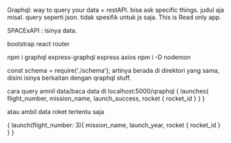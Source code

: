 Graphql: way to query your data = restAPI. bisa ask specific things. judul aja misal. query seperti json. tidak spesifik untuk js saja.
This is Read only app.

SPACExAPI : isinya data.

bootstrap
react router

npm i graphql express-graphql express axios
npm i -D nodemon

const schema = require('./schema'); artinya berada di direktori yang sama, disini isinya berkaitan dengan qraphql stuff.

cara query amnil data/baca data di localhost:5000/qraphql
{
  launches{
    flight_number,
    mission_name,
    launch_success,
    rocket {
      rocket_id
    }
  }
}

atau ambil data roket tertentu saja

{
  launch(flight_number: 3){
    mission_name,
    launch_year,
    rocket {
      rocket_id
    }
  }
}